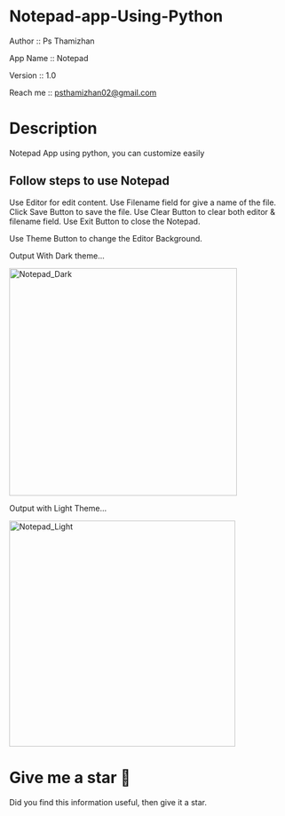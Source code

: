 # Notepad-app-Using-Python

Author :: Ps Thamizhan

App Name :: Notepad

Version :: 1.0

Reach me :: psthamizhan02@gmail.com

# Description

Notepad App using python, you can customize easily

Follow steps to use Notepad
-------------------------------------------------------
Use Editor for edit content.
Use Filename field for give a name of the file.
Click Save Button to save the file.
Use Clear Button to clear both editor & filename field.
Use Exit Button to close the Notepad.

Use Theme Button to change the Editor Background.


Output With Dark theme...

<img width="410" alt="Notepad_Dark" src="https://github.com/psvel6672/Notepad-app-Using-Python/assets/140797046/ee9f6e03-7836-4461-b2ac-4828bcab1e08">

Output with Light Theme...

<img width="407" alt="Notepad_Light" src="https://github.com/psvel6672/Notepad-app-Using-Python/assets/140797046/decb0cf6-b4d7-410b-bcf2-67d44a81693f">

# Give me a star 🌟

Did you find this information useful, then give it a star.

